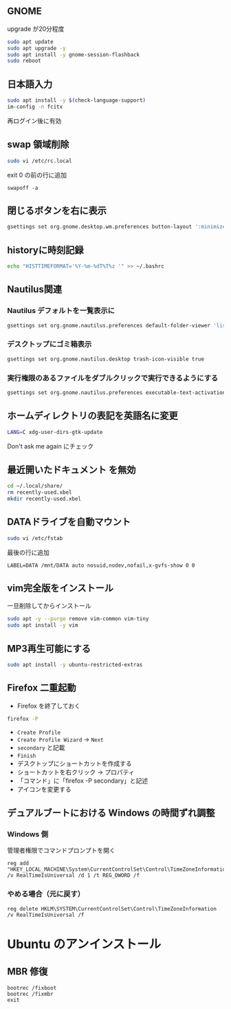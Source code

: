 ## GNOME
upgrade が20分程度
```bash
sudo apt update
sudo apt upgrade -y
sudo apt install -y gnome-session-flashback
sudo reboot
```

## 日本語入力
```bash
sudo apt install -y $(check-language-support)
im-config -n fcitx
```
再ログイン後に有効

## swap 領域削除
```bash
sudo vi /etc/rc.local
```
exit 0 の前の行に追加
```
swapoff -a
```

## 閉じるボタンを右に表示
```bash
gsettings set org.gnome.desktop.wm.preferences button-layout ':minimize,maximize,close'
```

## historyに時刻記録
```bash
echo "HISTTIMEFORMAT='%Y-%m-%dT%T%z '" >> ~/.bashrc
```
## Nautilus関連
### Nautilus デフォルトを一覧表示に
```bash
gsettings set org.gnome.nautilus.preferences default-folder-viewer 'list-view'
```

### デスクトップにゴミ箱表示
```bash
gsettings set org.gnome.nautilus.desktop trash-icon-visible true
```

### 実行権限のあるファイルをダブルクリックで実行できるようにする
```bash
gsettings set org.gnome.nautilus.preferences executable-text-activation ask
```

## ホームディレクトリの表記を英語名に変更
```bash
LANG=C xdg-user-dirs-gtk-update
```
Don't ask me again にチェック

## 最近開いたドキュメント を無効
```bash
cd ~/.local/share/
rm recently-used.xbel
mkdir recently-used.xbel
```

## DATAドライブを自動マウント
```bash
sudo vi /etc/fstab
```
最後の行に追加
```
LABEL=DATA /mnt/DATA auto nosuid,nodev,nofail,x-gvfs-show 0 0
```

## vim完全版をインストール
一旦削除してからインストール
```bash
sudo apt -y --purge remove vim-common vim-tiny
sudo apt install -y vim
```

## MP3再生可能にする
```bash
sudo apt install -y ubuntu-restricted-extras
```

## Firefox 二重起動
* Firefox を終了しておく
```bash
firefox -P
```
* `Create Profile`
* `Create Profile Wizard` -> `Next`
* `secondary` と記載
* `Finish`
* デスクトップにショートカットを作成する
* ショートカットを右クリック -> プロパティ
* 「コマンド」に「firefox -P secondary」と記述
* アイコンを変更する

## デュアルブートにおける Windows の時間ずれ調整
### Windows 側
管理者権限でコマンドプロンプトを開く
```
reg add "HKEY_LOCAL_MACHINE\System\CurrentControlSet\Control\TimeZoneInformation" /v RealTimeIsUniversal /d 1 /t REG_DWORD /f
```
### やめる場合（元に戻す）
```
reg delete HKLM\SYSTEM\CurrentControlSet\Control\TimeZoneInformation /v RealTimeIsUniversal /f
```

# Ubuntu のアンインストール
## MBR 修復
```
bootrec /fixboot
bootrec /fixmbr
exit
```
